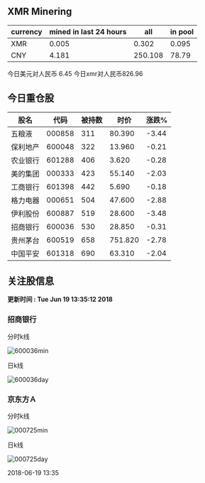 ## XMR Minering

|currency|mined in last 24 hours|all|in pool|
|---|---|---|---|
|XMR|0.005|0.302|0.095|
|CNY|4.181|250.108|78.79|

今日美元对人民币 6.45	今日xmr对人民币826.96


## 今日重仓股 

|股名|代码|被持数|时价|涨跌%|
|---|---|---|---|---|
|五粮液|000858|311|80.390|-3.44|
|保利地产|600048|322|13.960|-0.21|
|农业银行|601288|406|3.620|-0.28|
|美的集团|000333|423|55.140|-2.03|
|工商银行|601398|442|5.690|-0.18|
|格力电器|000651|504|47.600|-2.88|
|伊利股份|600887|519|28.600|-3.48|
|招商银行|600036|530|28.850|-0.31|
|贵州茅台|600519|658|751.820|-2.78|
|中国平安|601318|690|63.310|-2.04|

## 关注股信息
**更新时间 : Tue Jun 19 13:35:12 2018**
### 招商银行 
分时k线

![600036min](http://image.sinajs.cn/newchart/min/n/sh600036.gif)

日k线

![600036day](http://image.sinajs.cn/newchart/daily/n/sh600036.gif)

### 京东方Ａ 
分时k线

![000725min](http://image.sinajs.cn/newchart/min/n/sz000725.gif)

日k线

![000725day](http://image.sinajs.cn/newchart/daily/n/sz000725.gif)

2018-06-19 13:35